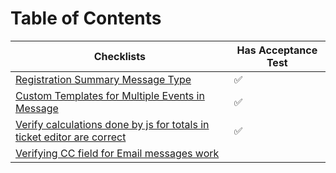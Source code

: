 # Table of Contents

| Checklists                                         | Has Acceptance Test|
| ---------------------------------------------------|-------------------|
| [Registration Summary Message Type](registration-summary-message-type.md)|       ✅            |
| [Custom Templates for Multiple Events in Message](custom-templates-multiple-events.md)| ✅ |
| [Verify calculations done by js for totals in ticket editor are correct](test-ticket-editor-subtotal-calcs.md) | ✅ |
| [Verifying CC field for Email messages work](verifying-cc-in-email-messages.md) | |